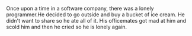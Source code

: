 Once upon a time in a software company, there was a lonely programmer.He decided to go outside and buy a bucket of ice cream. He didn't want to share so he ate all of it. His officemates got mad at him and scold him and then he cried so he is lonely again.
